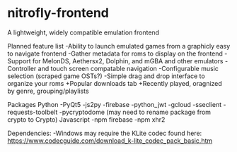 # nitrofly-frontend
A lightweight, widely compatible emulation frontend

Planned feature list
    -Ability to launch emulated games from a graphicly easy to navigate frontend
    -Gather metadata for roms to display on the frontend
    -Support for MelonDS, Aethersx2, Dolphin, and mGBA and other emulators
    -Controller and touch screen compatable navigation
    -Configurable music selection (scraped game OSTs?)
    -Simple drag and drop interface to organize your roms
    +Popular downloads tab
    +Recently played, oragnized by genre, grouping/playlists
    

Packages
  Python
    -PyQt5
    -js2py
    -firebase
    -python_jwt
    -gcloud
    -sseclient
    -requests-toolbelt
    -pycryptodome (may need to rename package from crypto to Crypto)
  Javascript
    -npm firebase
    -npm xhr2

Dependencies:
    -Windows may require the KLite codec found here: https://www.codecguide.com/download_k-lite_codec_pack_basic.htm

